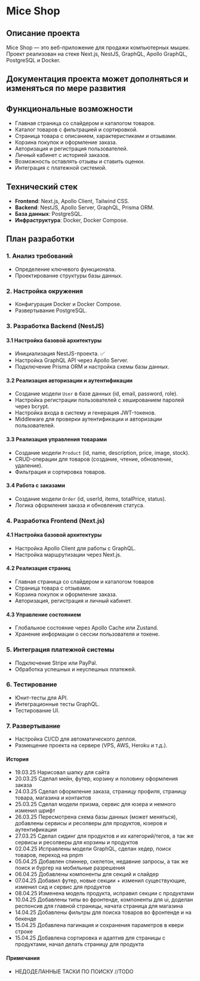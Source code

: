 # Mice Shop

## Описание проекта
Mice Shop — это веб-приложение для продажи компьютерных мышек. Проект реализован на стеке Next.js, NestJS, GraphQL, Apollo GraphQL, PostgreSQL и Docker.

## Документация проекта может дополняться и изменяться по мере развития

## Функциональные возможности 
- Главная страница со слайдером и каталогом товаров.
- Каталог товаров с фильтрацией и сортировкой.
- Страница товара с описанием, характеристиками и отзывами.
- Корзина покупок и оформление заказа.
- Авторизация и регистрация пользователей.
- Личный кабинет с историей заказов.
- Возможность оставлять отзывы и ставить оценки.
- Интеграция с платежной системой.

## Технический стек
- **Frontend**: Next.js, Apollo Client, Tailwind CSS.
- **Backend**: NestJS, Apollo Server, GraphQL, Prisma ORM.
- **База данных**: PostgreSQL.
- **Инфраструктура**: Docker, Docker Compose.

## План разработки
### 1. Анализ требований
- Определение ключевого функционала.
- Проектирование структуры базы данных.

### 2. Настройка окружения
- Конфигурация Docker и Docker Compose.
- Развертывание PostgreSQL.

### 3. Разработка Backend (NestJS)
#### 3.1 Настройка базовой архитектуры
- Инициализация NestJS-проекта. ✅
- Настройка GraphQL API через Apollo Server.
- Подключение Prisma ORM и настройка схемы базы данных.

#### 3.2 Реализация авторизации и аутентификации
- Создание модели `User` в базе данных (id, email, password, role).
- Настройка регистрации пользователей с хешированием паролей через bcrypt.
- Настройка входа в систему и генерация JWT-токенов.
- Middleware для проверки аутентификации и авторизации пользователей.

#### 3.3 Реализация управления товарами
- Создание модели `Product` (id, name, description, price, image, stock).
- CRUD-операции для товаров (создание, чтение, обновление, удаление).
- Фильтрация и сортировка товаров.

#### 3.4 Работа с заказами
- Создание модели `Order` (id, userId, items, totalPrice, status).
- Логика оформления заказа и обновления статуса.

### 4. Разработка Frontend (Next.js)
#### 4.1 Настройка базовой архитектуры
- Настройка Apollo Client для работы с GraphQL.
- Настройка маршрутизации через Next.js.

#### 4.2 Реализация страниц
- Главная страница со слайдером и каталогом товаров
- Страница товара с отзывами.
- Корзина покупок и оформление заказа.
- Авторизация, регистрация и личный кабинет.

#### 4.3 Управление состоянием
- Глобальное состояние через Apollo Cache или Zustand.
- Хранение информации о сессии пользователя и токене.

### 5. Интеграция платежной системы
- Подключение Stripe или PayPal.
- Обработка успешных и неуспешных платежей.

### 6. Тестирование
- Юнит-тесты для API.
- Интеграционные тесты GraphQL.
- Тестирование UI.

### 7. Развертывание
- Настройка CI/CD для автоматического деплоя.
- Размещение проекта на сервере (VPS, AWS, Heroku и т.д.).

#### История

- 19.03.25 Нарисовал шапку для сайта 
- 20.03.25 Сделал мейн, футер, корзину и половину оформления заказа 
- 24.03.25 Сделал оформление заказа, страницу профиля, страницу товара, магазина и контактов 
- 25.03.25 Сделал модели призма, сервис для юзера и немного изменил шрифт
- 26.03.25 Пересмотрена схема базы данных (может меняться), добавлены сервисы и ресолверы для продуктов, юзеров и аутентификации  
- 27.03.25 Сделал сидинг для продуктов и их категорий/тегов, а так же сервисы и ресолверы для корзины и продуктов
- 02.04.25 Исправлены модели GraphQL, сделан хедер, поиск товаров, переход на pnpm 
- 05.04.25 Добавлен спиннер, скелетон, недавние запросы, а так же поиск и бургер на мобильные разрешения 
- 06.04.25 Добавлены компоненты для секций и слайдер
- 07.04.25 Добавил футер, новые секции + изменил существующие, изменил сид и сервис для продуктов
- 08.04.25 Изменена модель продукта, исправил секции с продуктами
- 10.04.25 Добавлены типы во фронтенде, компоненты для ui, доделан респонсив для главной страницы, начата страница для магазина
- 14.04.25 Добавлены фильтры для поиска товаров во фронтенде и на бекенде
- 15.04.25 Добавлена пагинация и сохранения параметров в квери строке
- 15.04.25 Добавлена сортировка и адаптив для страницы с продуктами, начал делать страницу для продукта

#### Примечания
- НЕДОДЕЛАННЫЕ ТАСКИ ПО ПОИСКУ //TODO